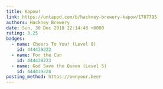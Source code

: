```yaml
---
title: Kapow!
link: https://untappd.com/b/hackney-brewery-kapow/1787795
authors: Hackney Brewery
date: Sun, 30 Dec 2018 22:14:48 +0000
rating: 3.25
badges:
  - name: Cheers To You! (Level 8)
    id: 444439222
  - name: For the Can
    id: 444439223
  - name: God Save the Queen (Level 5)
    id: 444439224
posting_method: https://ownyour.beer
---
```

